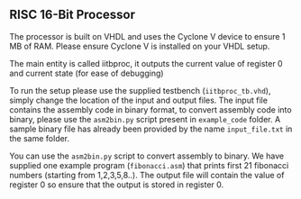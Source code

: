 ## RISC 16-Bit Processor 

The processor is built on VHDL and uses the Cyclone V device to ensure 1 MB of RAM. Please ensure Cyclone V is installed on your VHDL setup.

The main entity is called iitbproc, it outputs the current value of register 0 and current state (for ease of debugging)

To run the setup please use the supplied testbench (`iitbproc_tb.vhd`), simply change the location of the input and output files. The input file contains the assembly code in binary format, to convert assembly code into binary, please use the `asm2bin.py` script present in `example_code` folder. A sample binary file has already been provided by the name `input_file.txt` in the same folder.

You can use the `asm2bin.py` script to convert assembly to binary. We have supplied one example program (`fibonacci.asm`) that prints first 21 fibonacci numbers (starting from 1,2,3,5,8..). The output file will contain the value of register 0 so ensure that the output is stored in register 0.



